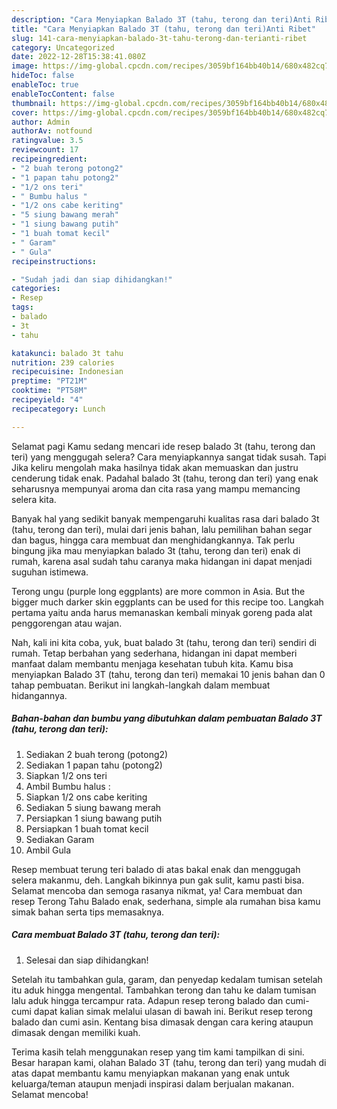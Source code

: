 ```yaml
---
description: "Cara Menyiapkan Balado 3T (tahu, terong dan teri)Anti Ribet"
title: "Cara Menyiapkan Balado 3T (tahu, terong dan teri)Anti Ribet"
slug: 141-cara-menyiapkan-balado-3t-tahu-terong-dan-terianti-ribet
category: Uncategorized
date: 2022-12-28T15:38:41.080Z
image: https://img-global.cpcdn.com/recipes/3059bf164bb40b14/680x482cq70/balado-3t-tahu-terong-dan-teri-foto-resep-utama.jpg
hideToc: false
enableToc: true
enableTocContent: false
thumbnail: https://img-global.cpcdn.com/recipes/3059bf164bb40b14/680x482cq70/balado-3t-tahu-terong-dan-teri-foto-resep-utama.jpg
cover: https://img-global.cpcdn.com/recipes/3059bf164bb40b14/680x482cq70/balado-3t-tahu-terong-dan-teri-foto-resep-utama.jpg
author: Admin
authorAv: notfound
ratingvalue: 3.5
reviewcount: 17
recipeingredient:
- "2 buah terong potong2"
- "1 papan tahu potong2"
- "1/2 ons teri"
- " Bumbu halus "
- "1/2 ons cabe keriting"
- "5 siung bawang merah"
- "1 siung bawang putih"
- "1 buah tomat kecil"
- " Garam"
- " Gula"
recipeinstructions:

- "Sudah jadi dan siap dihidangkan!"
categories:
- Resep
tags:
- balado
- 3t
- tahu

katakunci: balado 3t tahu 
nutrition: 239 calories
recipecuisine: Indonesian
preptime: "PT21M"
cooktime: "PT58M"
recipeyield: "4"
recipecategory: Lunch

---
```



Selamat pagi Kamu sedang mencari ide resep balado 3t (tahu, terong dan teri) yang menggugah selera? Cara menyiapkannya sangat tidak susah. Tapi Jika keliru mengolah maka hasilnya tidak akan memuaskan dan justru cenderung tidak enak. Padahal balado 3t (tahu, terong dan teri) yang enak seharusnya mempunyai aroma dan cita rasa yang mampu memancing selera kita.


Banyak hal yang sedikit banyak mempengaruhi kualitas rasa dari balado 3t (tahu, terong dan teri), mulai dari jenis bahan, lalu pemilihan bahan segar dan bagus, hingga cara membuat dan menghidangkannya. Tak perlu bingung jika mau menyiapkan balado 3t (tahu, terong dan teri) enak di rumah, karena asal sudah tahu caranya maka hidangan ini dapat menjadi suguhan istimewa.

Terong ungu (purple long eggplants) are more common in Asia. But the bigger much darker skin eggplants can be used for this recipe too. Langkah pertama yaitu anda harus memanaskan kembali minyak goreng pada alat penggorengan atau wajan.


Nah, kali ini kita coba, yuk, buat balado 3t (tahu, terong dan teri) sendiri di rumah. Tetap berbahan yang sederhana, hidangan ini dapat memberi manfaat dalam membantu menjaga kesehatan tubuh kita. Kamu bisa menyiapkan Balado 3T (tahu, terong dan teri) memakai 10 jenis bahan dan 0 tahap pembuatan. Berikut ini langkah-langkah dalam membuat hidangannya.

<!--inarticleads1-->

##### Bahan-bahan dan bumbu yang dibutuhkan dalam pembuatan Balado 3T (tahu, terong dan teri):

1. Sediakan 2 buah terong (potong2)
1. Sediakan 1 papan tahu (potong2)
1. Siapkan 1/2 ons teri
1. Ambil  Bumbu halus :
1. Siapkan 1/2 ons cabe keriting
1. Sediakan 5 siung bawang merah
1. Persiapkan 1 siung bawang putih
1. Persiapkan 1 buah tomat kecil
1. Sediakan  Garam
1. Ambil  Gula


Resep membuat terung teri balado di atas bakal enak dan menggugah selera makanmu, deh. Langkah bikinnya pun gak sulit, kamu pasti bisa. Selamat mencoba dan semoga rasanya nikmat, ya! Cara membuat dan resep Terong Tahu Balado enak, sederhana, simple ala rumahan bisa kamu simak bahan serta tips memasaknya. 

<!--inarticleads2-->

##### Cara membuat Balado 3T (tahu, terong dan teri):


1. Selesai dan siap dihidangkan!

Setelah itu tambahkan gula, garam, dan penyedap kedalam tumisan setelah itu aduk hingga mengental. Tambahkan terong dan tahu ke dalam tumisan lalu aduk hingga tercampur rata. Adapun resep terong balado dan cumi-cumi dapat kalian simak melalui ulasan di bawah ini. Berikut resep terong balado dan cumi asin. Kentang bisa dimasak dengan cara kering ataupun dimasak dengan memiliki kuah. 

Terima kasih telah menggunakan resep yang tim kami tampilkan di sini. Besar harapan kami, olahan Balado 3T (tahu, terong dan teri) yang mudah di atas dapat membantu kamu menyiapkan makanan yang enak untuk keluarga/teman ataupun menjadi inspirasi dalam berjualan makanan. Selamat mencoba!
